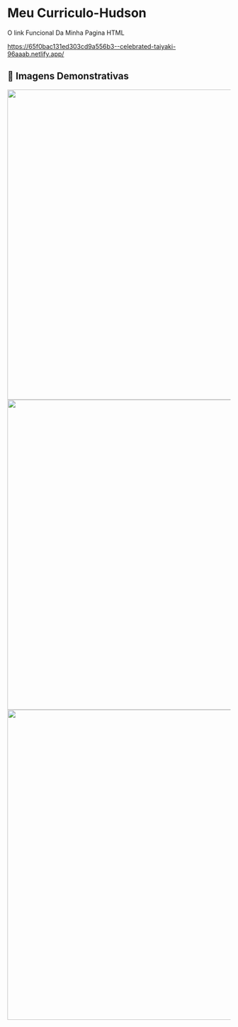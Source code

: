 # Meu Curriculo-Hudson

O link Funcional Da Minha Pagina HTML

https://65f0bac131ed303cd9a556b3--celebrated-taiyaki-96aaab.netlify.app/

## 🚀 Imagens Demonstrativas
<div align="center">
<img src="https://github.com/HudsonRBJr/Curriculo-Hudson/assets/162808613/bb535b98-c646-484b-9363-f0c29ce8e61a" width="700px" />
</div>

<div align="center">
<img src="https://github.com/HudsonRBJr/Curriculo-Hudson/assets/162808613/df57d741-4402-4f80-b11a-b3009e31a162" width="700px" />
</div>

<div align="center">
<img src="https://github.com/HudsonRBJr/Curriculo-Hudson/assets/162808613/3f14a104-3196-4f5d-8620-652cf08cb1b1" width="700px" />
</div>
